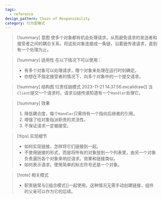 ```yaml
---
tags:
  - reference
design_pattern: Chain of Responsibility
category: 行为型模式
---
```

> [!summary] 意图
> 使多个对象都有机会处理请求，从而避免请求的发送者和接受者之间的耦合关系。将这些对象连接成一条链，沿着链传递请求，直到有一个处理为止。

> [!summary] 适用性
> 在以下情况下可以使用：
> - 有多个对象可以处理请求，哪个对象来处理在运行时刻确定。
> - 你想在不指定接受者的情况下，向多个对象中的一个提交请求。

> [!summary] 结构图
> ![[责任链模式 2023-11-21 14.37.56.excalidraw]]
> 当`Client`提交一个请求时，请求沿链传递知道有一个`Handler`处理它。

> [!summary] 效果
> 1. 降低耦合度，每个`Handler`只需持有一个指向后继者的引用。
> 2. 增强了给对象指派职责的灵活性。
> 3. 不保证请求一定被接受。

> [!tips] 实现细节
> - 如何实现链接，怎样将它们链接到一起。
> - 不使用链接的形式，而是将所有的对象放到一个列表里，由另一个对象负责遍历各个对象来响应请求。效果和链接类似。
> - 如何表示请求。使用简单的标志符号还是一个对象。

> [!note] 相关模式
> - 职责链常与[[组合模式]]一起使用。这种情况无需手动创建链接，组件的父亲可以作为它的后续。
